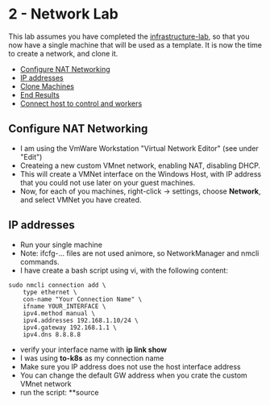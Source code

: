 # 2 - Network Lab

This lab assumes you have completed the [infrastructure-lab](https://github.com/YuvalShaul/kubernetes/tree/main/labs/k8s-VMWare/A-build/1-infastructure-lab), so that you now have a single machine that will be used as a template.
It is now the time to create a network, and clone it.

- [Configure NAT Networking](#Configure-NAT-Networking)
- [IP addresses](#IP-addresses)
- [Clone Machines](#Clone-Machines)
- [End Results](#End-Results)
- [Connect host to control and workers](#Connect-host-to-control-and-workers)


## Configure NAT Networking

- I am using the VmWare Workstation "Virtual Network Editor" (see under "Edit")
- Createing a new custom VMnet network, enabling NAT, disabling DHCP.
- This will create a VMNet interface on the Windows Host, with IP address that you could not use later on your guest machines.
- Now, for each of you machines, right-click -> settings, choose **Network**,  and select VMNet you have created.


## IP addresses

- Run your single machine
- Note: ifcfg-... files are not used animore, so NetworkManager and nmcli commands.
- I have create a bash script using vi, with the following content:
```
sudo nmcli connection add \
    type ethernet \
    con-name "Your Connection Name" \
    ifname YOUR_INTERFACE \
    ipv4.method manual \
    ipv4.addresses 192.168.1.10/24 \
    ipv4.gateway 192.168.1.1 \
    ipv4.dns 8.8.8.8
```
  - verify your interface name with **ip link show**
  - I was using **to-k8s** as my connection name
  - Make sure you IP address does not use the host interface address
  - You can change the default GW address when you crate the custom VMnet network
- run the script: **source <script file name>
- make sure you start you connection:
**nmcli connection ip <connection name>


## Clone Machines

- Maybe it is best to leave the template machine...well..as a template.
- Clone it carefully in VirtualBox - to create 3 or 4  workers nodes and one control node:
  - **Clone when machine is not working !**
  - right-click manage/clone (full clone)
  - Rename your new machine (k8s-control, k8s-a, k8s-b, k8s-c)
  - create new MAC addresses
  - Full clone !!!
- Configure 2 or more CPUs for your control node machine( settings/system).
- Configure networking for your machines:
192.168.122.X, where x is 10(k8s-control), 11(k8s-a), 12(k8s-b), 13(k8s-c)
- Make sure your new machines can work, ping each other and the internet

## End Results

- You should have:
  - a VmWare installation
  - 3 kubernetes worker machines: k8s-a, k8s-b, k8s-c
  - 1 kubernetes control machine: k8s-control
  - 1 host machine



## Connect host to control and workers

- SSH should work out-of-the-box
- You can connect like this:
          ssh osboxes@192.168.122.10
- Use [Terminator shell](https://dev.to/xeroxism/how-to-install-terminator-a-linux-terminal-emulator-on-steroids-1m3h) on your host machine.
You can then login and command all nodes at once.  
https://terminator-gtk3.readthedocs.io/en/latest/  
To install terminator:
  - **sudo add-apt-repository ppa:gnome-terminator**
  - **sudo apt-get update**
  - **sudo apt-get install terminator**

(go to [3 - Building a K8S Cluster](https://github.com/YuvalShaul/kubernetes/tree/main/labs/k8s-VirtualBox/A-build/3-building-a-cluster))  

